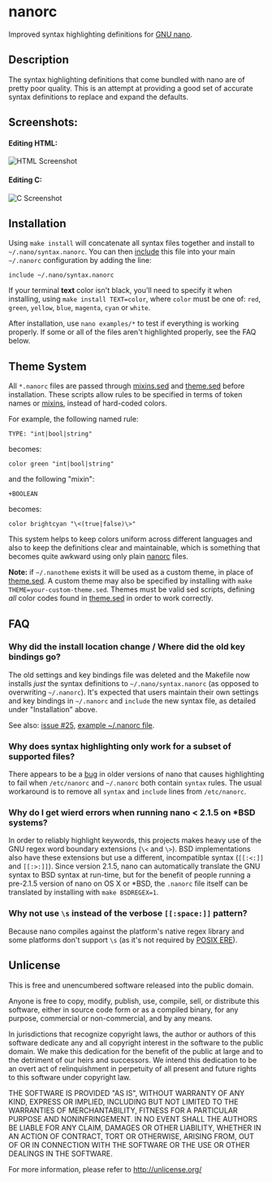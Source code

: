 nanorc
======

Improved syntax highlighting definitions for [GNU nano].

Description
-----------

The syntax highlighting definitions that come bundled with nano are of
pretty poor quality. This is an attempt at providing a good set of accurate
syntax definitions to replace and expand the defaults.

Screenshots:
------------

#### Editing HTML:

![HTML Screenshot](http://cra.igbarn.es/img/nanorc-html.png)

#### Editing C:

![C Screenshot](http://cra.igbarn.es/img/nanorc-c.png)

Installation
------------

Using `make install` will concatenate all syntax files together and install
to `~/.nano/syntax.nanorc`. You can then [include][example] this file into
your main `~/.nanorc` configuration by adding the line:

    include ~/.nano/syntax.nanorc

If your terminal **text** color isn't black, you'll need to specify it when
installing, using `make install TEXT=color`, where `color` must be one of:
`red`, `green`, `yellow`, `blue`, `magenta`, `cyan` or `white`.

After installation, use `nano examples/*` to test if everything is
working properly. If some or all of the files aren't highlighted properly,
see the FAQ below.

Theme System
------------

All `*.nanorc` files are passed through [mixins.sed] and [theme.sed] before
installation. These scripts allow rules to be specified in terms of token
names or [mixins], instead of hard-coded colors.

For example, the following named rule:

    TYPE: "int|bool|string"

becomes:

    color green "int|bool|string"

and the following "mixin":

    +BOOLEAN

becomes:

    color brightcyan "\<(true|false)\>"

This system helps to keep colors uniform across different languages and
also to keep the definitions clear and maintainable, which is something that
becomes quite awkward using only plain [nanorc] files.

**Note:** if `~/.nanotheme` exists it will be used as a custom theme, in
place of [theme.sed]. A custom theme may also be specified by installing
with `make THEME=your-custom-theme.sed`. Themes must be valid sed scripts,
defining *all* color codes found in [theme.sed] in order to work correctly.

FAQ
----

### Why did the install location change / Where did the old key bindings go?

The old settings and key bindings file was deleted and the Makefile now
installs *just* the syntax definitions to `~/.nano/syntax.nanorc` (as
opposed to overwriting `~/.nanorc`). It's expected that users maintain their
own settings and key bindings in `~/.nanorc` and `include` the new syntax
file, as detailed under "Installation" above.

See also: [issue #25], [example ~/.nanorc file][example].

### Why does syntax highlighting only work for a subset of supported files?

There appears to be a [bug][issue #5] in older versions of nano that causes
highlighting to fail when `/etc/nanorc` and `~/.nanorc` both contain
`syntax` rules. The usual workaround is to remove all `syntax` and `include`
lines from `/etc/nanorc`.

### Why do I get wierd errors when running nano < 2.1.5 on *BSD systems?

In order to reliably highlight keywords, this projects makes heavy use of
the GNU regex word boundary extensions (`\<` and `\>`). BSD implementations
also have these extensions but use a different, incompatible syntax
(`[[:<:]]` and `[[:>:]]`). Since version 2.1.5, nano can automatically
translate the GNU syntax to BSD syntax at run-time, but for the benefit of
people running a pre-2.1.5 version of nano on OS X or *BSD, the `.nanorc`
file itself can be translated by installing with `make BSDREGEX=1`.

### Why not use `\s` instead of the verbose `[[:space:]]` pattern?

Because nano compiles against the platform's native regex library and some
platforms don't support `\s` (as it's not required by [POSIX ERE]).

Unlicense
---------

This is free and unencumbered software released into the public domain.

Anyone is free to copy, modify, publish, use, compile, sell, or
distribute this software, either in source code form or as a compiled
binary, for any purpose, commercial or non-commercial, and by any
means.

In jurisdictions that recognize copyright laws, the author or authors
of this software dedicate any and all copyright interest in the
software to the public domain. We make this dedication for the benefit
of the public at large and to the detriment of our heirs and
successors. We intend this dedication to be an overt act of
relinquishment in perpetuity of all present and future rights to this
software under copyright law.

THE SOFTWARE IS PROVIDED "AS IS", WITHOUT WARRANTY OF ANY KIND,
EXPRESS OR IMPLIED, INCLUDING BUT NOT LIMITED TO THE WARRANTIES OF
MERCHANTABILITY, FITNESS FOR A PARTICULAR PURPOSE AND NONINFRINGEMENT.
IN NO EVENT SHALL THE AUTHORS BE LIABLE FOR ANY CLAIM, DAMAGES OR
OTHER LIABILITY, WHETHER IN AN ACTION OF CONTRACT, TORT OR OTHERWISE,
ARISING FROM, OUT OF OR IN CONNECTION WITH THE SOFTWARE OR THE USE OR
OTHER DEALINGS IN THE SOFTWARE.

For more information, please refer to <http://unlicense.org/>


[GNU nano]: http://www.nano-editor.org/
[nanorc]: http://www.nano-editor.org/dist/v2.3/nanorc.5.html
[theme.sed]: https://github.com/craigbarnes/nanorc/tree/master/theme.sed
[mixins.sed]: https://github.com/craigbarnes/nanorc/tree/master/mixins.sed
[mixins]: https://github.com/craigbarnes/nanorc/tree/master/mixins
[issue #5]: https://github.com/craigbarnes/nanorc/issues/5
[issue #25]: https://github.com/craigbarnes/nanorc/issues/25
[example]: https://github.com/craigbarnes/dotfiles/blob/master/dotfiles/nanorc#L54
[POSIX ERE]: http://pubs.opengroup.org/onlinepubs/009695399/basedefs/xbd_chap09.html#tag_09_04
